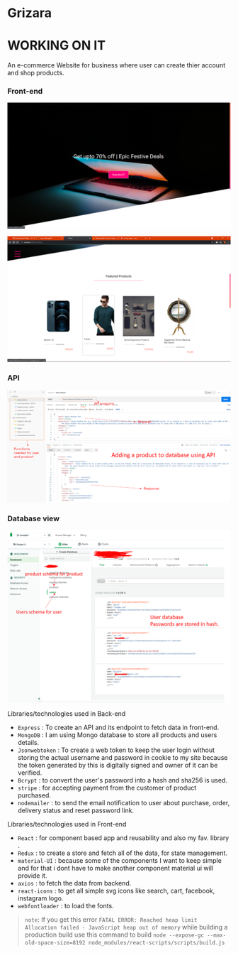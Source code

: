 # Grizara
# WORKING ON IT
An e-commerce Website for business where user can create thier account and shop products.

### Front-end
![](https://github.com/GreaZeY/Grizara/blob/cc59a977a1a756da89d1d0527e6ecdc1fbc683c3/Screenshots/grizara1.png)

![](https://github.com/GreaZeY/Grizara/blob/cc59a977a1a756da89d1d0527e6ecdc1fbc683c3/Screenshots/grizara.png)

### API 
![](https://github.com/GreaZeY/Grizara/blob/cc59a977a1a756da89d1d0527e6ecdc1fbc683c3/Screenshots/api.png)

### Database view
![](https://raw.githubusercontent.com/GreaZeY/Grizara/0c5ff671e1e4e4975fb3f5ff48e1b194acbdb18a/Screenshots/Picture1.png)

Libraries/technologies used in Back-end

- `Express` : To create an API and its endpoint to fetch data in front-end.
- `MongoDB` : I am using Mongo database to store all products and users details.
- `Jsonwebtoken` : To create a web token to keep the user login without storing the actual username and password in cookie to my site because the token generated by this is digitally signed and owner of it can be verified.
- `Bcrypt` : to convert the user's password into a hash and sha256 is used.
- `stripe` : for accepting payment from the customer of product purchased.
- `nodemailer` : to send the email notification to user about purchase, order, delivery status and reset password link.

Libraries/technologies used in Front-end

- `React` : for component based app and reusability and also my fav. library .
- `Redux` : to create a store and fetch all of the data, for state management.
- `material-UI` : because some of the components I want to keep simple and for that i dont have to make another component material ui will provide it.
- `axios` : to fetch the data from backend.
- `react-icons` : to get all simple svg icons like search, cart, facebook, instagram logo.
- `webfontloader` : to load the fonts.


> `note`: If you get this error `FATAL ERROR: Reached heap limit Allocation failed - JavaScript heap out of memory` while building a production build use this command to build `node --expose-gc --max-old-space-size=8192 node_modules/react-scripts/scripts/build.js` 
